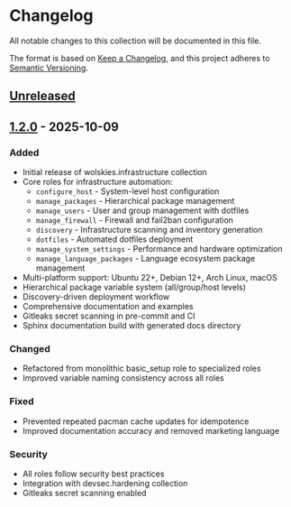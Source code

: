 # Changelog

All notable changes to this collection will be documented in this file.

The format is based on [Keep a Changelog](https://keepachangelog.com/en/1.0.0/),
and this project adheres to [Semantic Versioning](https://semver.org/spec/v2.0.0.html).

## [Unreleased]

## [1.2.0] - 2025-10-09

### Added
- Initial release of wolskies.infrastructure collection
- Core roles for infrastructure automation:
  - `configure_host` - System-level host configuration
  - `manage_packages` - Hierarchical package management
  - `manage_users` - User and group management with dotfiles
  - `manage_firewall` - Firewall and fail2ban configuration
  - `discovery` - Infrastructure scanning and inventory generation
  - `dotfiles` - Automated dotfiles deployment
  - `manage_system_settings` - Performance and hardware optimization
  - `manage_language_packages` - Language ecosystem package management
- Multi-platform support: Ubuntu 22+, Debian 12+, Arch Linux, macOS
- Hierarchical package variable system (all/group/host levels)
- Discovery-driven deployment workflow
- Comprehensive documentation and examples
- Gitleaks secret scanning in pre-commit and CI
- Sphinx documentation build with generated docs directory

### Changed
- Refactored from monolithic basic_setup role to specialized roles
- Improved variable naming consistency across all roles

### Fixed
- Prevented repeated pacman cache updates for idempotence
- Improved documentation accuracy and removed marketing language

### Security
- All roles follow security best practices
- Integration with devsec.hardening collection
- Gitleaks secret scanning enabled

[Unreleased]: https://github.com/wolskinet/ansible-infrastructure/compare/v1.2.0...HEAD
[1.2.0]: https://github.com/wolskinet/ansible-infrastructure/compare/v1.0.0...v1.2.0
[1.0.0]: https://github.com/wolskinet/ansible-infrastructure/releases/tag/v1.0.0
